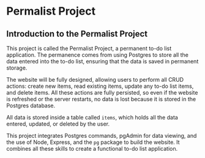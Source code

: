 # Permalist Project

## Introduction to the Permalist Project

This project is called the Permalist Project, a permanent to-do list application. The permanence comes from using Postgres to store all the data entered into the to-do list, ensuring that the data is saved in permanent storage.

The website will be fully designed, allowing users to perform all CRUD actions: create new items, read existing items, update any to-do list items, and delete items. All these actions are fully persisted, so even if the website is refreshed or the server restarts, no data is lost because it is stored in the Postgres database.

All data is stored inside a table called `items`, which holds all the data entered, updated, or deleted by the user.

This project integrates Postgres commands, pgAdmin for data viewing, and the use of Node, Express, and the `pg` package to build the website. It combines all these skills to create a functional to-do list application.
